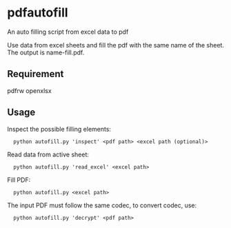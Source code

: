 # pdfautofill
An auto filling script from excel data to pdf

Use data from excel sheets and fill the pdf with the same name of the sheet. The output is name-fill.pdf.

## Requirement
pdfrw openxlsx

## Usage
Inspect the possible filling elements:

      python autofill.py 'inspect' <pdf path> <excel path (optional)>
  
Read data from active sheet:
   
      python autofill.py 'read_excel' <excel path>

Fill PDF:
   
      python autofill.py <excel path>

The input PDF must follow the same codec, to convert codec, use:

      python autofill.py 'decrypt' <pdf path>
